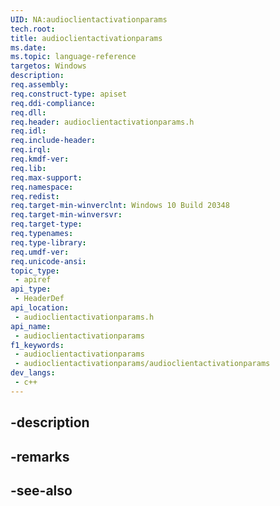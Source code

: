 ```yaml
---
UID: NA:audioclientactivationparams
tech.root: 
title: audioclientactivationparams
ms.date: 
ms.topic: language-reference
targetos: Windows
description: 
req.assembly: 
req.construct-type: apiset
req.ddi-compliance: 
req.dll: 
req.header: audioclientactivationparams.h
req.idl: 
req.include-header: 
req.irql: 
req.kmdf-ver: 
req.lib: 
req.max-support: 
req.namespace: 
req.redist: 
req.target-min-winverclnt: Windows 10 Build 20348
req.target-min-winversvr: 
req.target-type: 
req.typenames: 
req.type-library: 
req.umdf-ver: 
req.unicode-ansi: 
topic_type:
 - apiref
api_type:
 - HeaderDef
api_location:
 - audioclientactivationparams.h
api_name:
 - audioclientactivationparams
f1_keywords:
 - audioclientactivationparams
 - audioclientactivationparams/audioclientactivationparams
dev_langs:
 - c++
---
```


## -description

## -remarks

## -see-also
